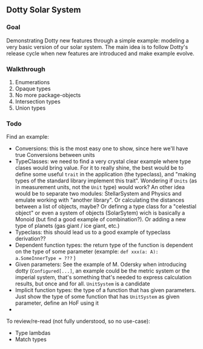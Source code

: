 ## Dotty Solar System

### Goal

Demonstrating Dotty new features through a simple example: modeling a very basic version of our solar system.
The main idea is to follow Dotty's release cycle when new features are introduced and make example evolve.

### Walkthrough

1. Enumerations
2. Opaque types
3. No more package-objects
4. Intersection types
5. Union types

### Todo

Find an example:
* Conversions: this is the most easy one to show, since here we'll have true Conversions between units
* TypeClasses: we need to find a very crystal clear example where type clases would bring value. For it to really shine, the best would be to define some useful `trait` in the application (the typeclass), and "making types of the standard library implement this trait". Wondering if `Units` (as in measurement units, not the  `Unit` type) would work? An other idea would be to separate two modules: StellarSystem and Physics and emulate working with "another library". Or calculating the distances between a list of objects, maybe? Or definng a type class for a "celestial object" or even a system of objects (SolarSytem) wich is basically a Monoid (but find a good example of combination?). Or adding a new type of planets (gas giant / ice giant, etc.)
* Typeclass: this should lead us to a good example of typeclass derivation?? 
* Dependent function types: the return type of the function is dependent on the type of some parameter (example: `def xxx(a: A): a.SomeInnerType = ???` )
* Given parameters: See the example of M. Odersky when introducing dotty (`Configured[...]`, an example could be the metric system or the imperial system, that's something that's needed to express calculation results, but once and for all. `UnitSystem` is a candidate
* Implicit function types: the type of a function that has given parameters. Just show the type of some function that has `UnitSystem` as given parameter, define an HoF using it
* 

To review/re-read (not fully understood, so no use-case):
* Type lambdas
* Match types

